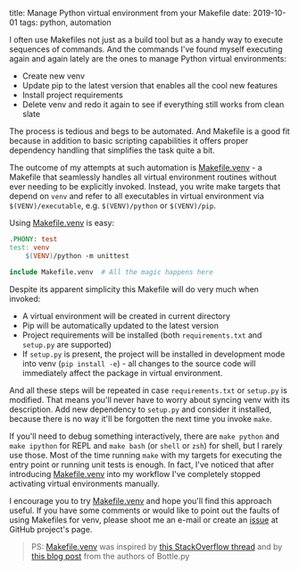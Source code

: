 title: Manage Python virtual environment from your Makefile
date: 2019-10-01
tags: python, automation

I often use Makefiles not just as a build tool but as a handy way to execute
sequences of commands. And the commands I've found myself executing again and
again lately are the ones to manage Python virtual environments:

- Create new venv
- Update pip to the latest version that enables all the cool new features
- Install project requirements
- Delete venv and redo it again to see if everything still works from clean slate

The process is tedious and begs to be automated. And Makefile is a good fit
because in addition to basic scripting capabilities it offers proper
dependency handling that simplifies the task quite a bit.

The outcome of my attempts at such automation is [Makefile.venv] - a Makefile
that seamlessly handles all virtual environment routines without ever needing
to be explicitly invoked. Instead, you write make targets that depend on
`venv` and refer to all executables in virtual environment via
`$(VENV)/executable`, e.g. `$(VENV)/python` or `$(VENV)/pip`.

Using [Makefile.venv] is easy:

```Makefile
.PHONY: test
test: venv
	$(VENV)/python -m unittest

include Makefile.venv  # All the magic happens here
```

Despite its apparent simplicity this Makefile will do very much when invoked:

- A virtual environment will be created in current directory
- Pip will be automatically updated to the latest version
- Project requirements will be installed (both `requirements.txt` and
  `setup.py` are supported)
- If `setup.py` is present, the project will be installed in development mode
  into venv (`pip install -e`) - all changes to the source code will
  immediately affect the package in virtual environment.

And all these steps will be repeated in case `requirements.txt` or `setup.py`
is modified. That means you'll never have to worry about syncing venv with its
description. Add new dependency to `setup.py` and consider it installed,
because there is no way it'll be forgotten the next time you invoke `make`.

If you'll need to debug something interactively, there are `make python` and
`make ipython` for REPL and `make bash` (or `shell` or `zsh`) for shell, but I
rarely use those. Most of the time running `make` with my targets for
executing the entry point or running unit tests is enough. In fact, I've
noticed that after introducing [Makefile.venv] into my workflow I've
completely stopped activating virtual environments manually.

I encourage you to try [Makefile.venv] and hope you'll find this approach
useful. If you have some comments or would like to point out the faults of
using Makefiles for venv, please shoot me an e-mail or create an [issue] at
GitHub project's page.


> PS: [Makefile.venv] was inspired by [this StackOverflow
> thread][stackoverflow] and by [this blog post][bottle] from the authors of
> Bottle.py


[Makefile.venv]: https://github.com/sio/Makefile.venv
[issue]: https://github.com/sio/Makefile.venv/issue

[bottle]: http://blog.bottlepy.org/2012/07/16/virtualenv-and-makefiles.html
[stackoverflow]: https://stackoverflow.com/questions/24736146
